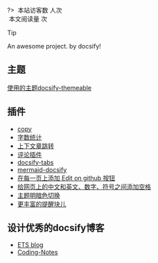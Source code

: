 <link rel="stylesheet" href="https://cdn.jsdelivr.net/npm/font-awesome@4.7.0/css/font-awesome.min.css">
<script async src="https://cdn.jsdelivr.net/npm/busuanzi@2.3.0/bsz.pure.mini.min.js"></script>

?> <span id="busuanzi_container_site_uv"><img src="_media/visit.svg" data-origin="view.svg" alt data-no-zoom> 本站访客数 <span id="busuanzi_value_site_uv"><i class="fa fa-spinner fa-spin"></i></span> 人次</span><br><span id="busuanzi_container_page_pv"><img src="//notes.abelsu7.top/_media/view.svg" data-origin="view.svg" alt data-no-zoom> 本文阅读量 <span id="busuanzi_value_page_pv"><i class="fa fa-spinner fa-spin"></i></span> 次</span>

> [!TIP]
> An awesome project. by docsify!

## 主题

[使用的主题docsify-themeable](https://github.com/jhildenbiddle/docsify-themeable)

## 插件

- [copy](https://github.com/jperasmus/docsify-copy-code)
- [字数统计](https://github.com/827652549/docsify-count)
- [上下文章跳转](https://github.com/imyelo/docsify-pagination)
- [评论插件](https://github.com/gitalk/gitalk)
- [docsify-tabs](https://github.com/jhildenbiddle/docsify-tabs)
- [mermaid-docsify](https://github.com/Leward/mermaid-docsify)
- [在每一页上添加 Edit on github 按钮](https://github.com/cyrilf/docsify-edit-link)
- [给网页上的中文和英文、数字、符号之间添加空格](https://github.com/sy-records/docsify-pangu)
- [主题明暗色切换](https://github.com/boopathikumar018/docsify-darklight-theme)
- [更丰富的提醒块儿](https://github.com/fzankl/docsify-plugin-flexible-alerts)
## 设计优秀的docsify博客

- [ETS blog](https://notebook.js.org/#/README)
- [Coding-Notes](https://notes.abelsu7.top/#/)